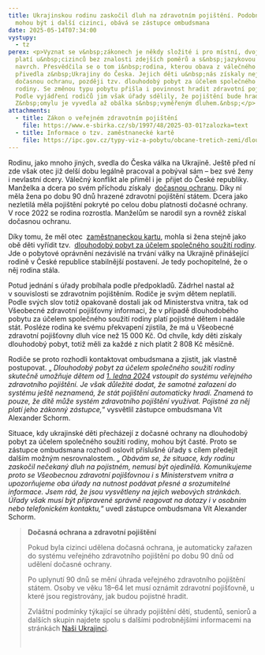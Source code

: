 ```yaml
---
title: Ukrajinskou rodinu zaskočil dluh na zdravotním pojištění. Podobně na tom
  mohou být i další cizinci, obává se zástupce ombudsmana
date: 2025-05-14T07:34:00
vystupy:
  - tz
perex: <p>Vyznat se v&nbsp;zákonech je někdy složité i pro místní, dvojnásob to
  platí u&nbsp;cizinců bez znalosti zdejších poměrů a s&nbsp;jazykovou bariérou
  navrch. Přesvědčila se o tom i&nbsp;rodina, kterou obava z válečného konfliktu
  přivedla z&nbsp;Ukrajiny do Česka. Jejich děti u&nbsp;nás získaly nejprve
  dočasnou ochranu, později tzv. dlouhodobý pobyt za účelem společného soužití
  rodiny. Se změnou typu pobytu přišla i povinnost hradit zdravotní pojištění.
  Podle vyjádření rodičů jim však úřady sdělily, že pojištění bude hradit stát.
  Z&nbsp;omylu je vyvedla až obálka s&nbsp;vyměřeným dluhem.&nbsp;</p>
attachments:
  - title: Zákon o veřejném zdravotním pojištění
    file: https://www.e-sbirka.cz/sb/1997/48/2025-03-01?zalozka=text
  - title: Informace o tzv. zaměstnanecké kartě
    file: https://ipc.gov.cz/typy-viz-a-pobytu/obcane-tretich-zemi/dlouhodobe-pobyty/zamestnanecka-karta/
---
```

<p>Rodinu, jako mnoho jiných, svedla do Česka válka na Ukrajině. Ještě před ní zde však otec již delší dobu legálně pracoval a pobýval sám – bez své ženy i nevlastní dcery. Válečný konflikt ale přiměl i je &nbsp;přijet do&nbsp;České republiky. Manželka a dcera po svém příchodu získaly&nbsp; 
<a href="https://ipc.gov.cz/docasna-ochrana/">dočasnou ochranu</a>.&nbsp;Díky ní měla žena po dobu 90 dnů hrazené zdravotní pojištění státem. Dcera jako nezletilá měla pojištění pokryté po celou dobu platnosti dočasné ochrany. V&nbsp;roce 2022 se rodina rozrostla. Manželům se narodil syn a&nbsp;rovněž získal dočasnou ochranu.&nbsp;</p>
<p>Díky tomu, že měl otec&nbsp; 
<a href="https://ipc.gov.cz/typy-viz-a-pobytu/obcane-tretich-zemi/dlouhodobe-pobyty/zamestnanecka-karta/">zaměstnaneckou kartu</a>, mohla si žena stejně jako obě děti vyřídit tzv.&nbsp; 
<a href="https://ipc.gov.cz/typy-viz-a-pobytu/obcane-tretich-zemi/dlouhodobe-pobyty/povoleni-k-dlouhodobemu-pobytu-za-ucelem-spolecneho-souziti-rodiny/">dlouhodobý pobyt za účelem společného soužití rodiny</a>. Jde o pobytové oprávnění nezávislé na trvání války na Ukrajině přinášející rodině v&nbsp;České republice stabilnější postavení. Je tedy pochopitelné, že o něj rodina stála.</p>
<p>Potud jednání s&nbsp;úřady probíhala podle předpokladů. Zádrhel nastal až v&nbsp;souvislosti se&nbsp;zdravotním pojištěním. Rodiče je svým dětem neplatili. Podle svých slov totiž opakovaně dostali jak od Ministerstva vnitra, tak od Všeobecné zdravotní pojišťovny informaci, že v&nbsp;případě dlouhodobého pobytu za účelem společného soužití rodiny platí pojistné dětem i nadále stát. Posléze rodina ke svému překvapení zjistila, že má u Všeobecné zdravotní pojišťovny dluh více než 15&nbsp;000 Kč. Od chvíle, kdy děti získaly dlouhodobý pobyt, totiž měli za každé z&nbsp;nich platit 2 808 Kč měsíčně.&nbsp;</p>
<p>Rodiče se proto rozhodli kontaktovat ombudsmana a zjistit, jak vlastně postupovat. „
<i>Dlouhodobý pobyt za účelem společného soužití rodiny</i> 
<i>skutečně umožňuje dětem od</i> 
<a href="https://www.vzp.cz/o-nas/aktuality/vzp-cr-je-pripravena-od-1-1-2024-pojistovat-deti-cizincu">
<i>1. ledna 2024</i></a> 
<i>vstoupit do systému veřejného zdravotního pojištění. Je však důležité dodat, že samotné zařazení do systému ještě neznamená, že stát pojištění automaticky hradí. Znamená to pouze, že dítě může systém zdravotního pojištění využívat. Pojistné za něj platí jeho zákonný zástupce,</i>“ vysvětlil zástupce ombudsmana Vít Alexander Schorm.</p>
<p>Situace, kdy ukrajinské děti přecházejí z&nbsp;dočasné ochrany na dlouhodobý pobyt za účelem společného soužití rodiny, mohou být časté. Proto se zástupce ombudsmana rozhodl oslovit příslušné úřady s&nbsp;cílem předejít dalším možným nesrovnalostem. „
<i>Obávám se, že situace, kdy rodinu zaskočil nečekaný dluh na pojistném, nemusí být ojedinělá. Komunikujeme proto se&nbsp;Všeobecnou zdravotní pojišťovnou i s&nbsp;Ministerstvem vnitra a upozorňujeme oba úřady na nutnost podávat přesné a srozumitelné informace. Jsem rád, že jsou vysvětleny na jejich webových stránkách. Úřady však musí být připravené správně reagovat na dotazy i v&nbsp;osobním nebo telefonickém kontaktu,</i>“ uvedl zástupce ombudsmana Vít Alexander Schorm.</p>
<blockquote>
<p>
<strong>Dočasná ochrana a zdravotní pojištění</strong></p>
<p>Pokud byla cizinci udělena dočasná ochrana, je automaticky zařazen do systému veřejného zdravotního pojištění po dobu 90 dnů od udělení dočasné ochrany.</p>
<p>Po uplynutí 90 dnů se mění úhrada veřejného zdravotního pojištění státem. Osoby ve věku 18–64 let musí oznámit zdravotní pojišťovně, u které jsou registrovány, jak budou pojistné hradit.</p>
<p>Zvláštní podmínky týkající se úhrady pojištění dětí, studentů, seniorů a dalších skupin najdete spolu s&nbsp;dalšími podrobnějšími informacemi na stránkách 
<a href="https://www.nasiukrajinci.cz/cs/zdravotni-pojisteni">Naši Ukrajinci</a>.</p>
<p>&nbsp;</p></blockquote>
